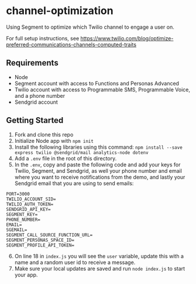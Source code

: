 # channel-optimization
Using Segment to optimize which Twilio channel to engage a user on. 

For full setup instructions, see https://www.twilio.com/blog/optimize-preferred-communications-channels-computed-traits

## Requirements
- Node
- Segment account with access to Functions and Personas Advanced
- Twilio account with access to Programmable SMS, Programmable Voice, and a phone number
- Sendgrid account

## Getting Started
1. Fork and clone this repo
2. Initialize Node app with `npm init`
3. Install the following libraries using this command: `npm install --save express twilio @sendgrid/mail analytics-node dotenv`
4. Add a `.env` file in the root of this directory.
5. In the `.env`, copy and paste the following code and add your keys for Twilio, Segment, and Sendgrid, as well your phone number and email where you want to receive notifications from the demo, and lastly your Sendgrid email that you are using to send emails:
```
PORT=3000
TWILIO_ACCOUNT_SID=
TWILIO_AUTH_TOKEN=
SENDGRID_API_KEY=
SEGMENT_KEY=
PHONE_NUMBER=
EMAIL=
SGEMAIL=
SEGMENT_CALL_SOURCE_FUNCTION_URL=
SEGMENT_PERSONAS_SPACE_ID=
SEGMENT_PROFILE_API_TOKEN=
```

6. On line 18 in `index.js` you will see the `user` variable, update this with a name and a random user id to receive a message.
7. Make sure your local updates are saved and run `node index.js` to start your app.
